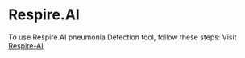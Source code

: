 # Respire.AI
To use Respire.AI pneumonia Detection tool, follow these steps: Visit [Respire-AI](https://respire-ai.vercel.app)
